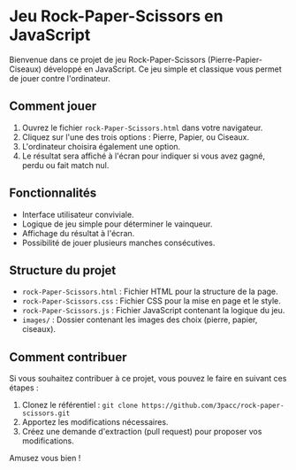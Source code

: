 # Jeu Rock-Paper-Scissors en JavaScript

Bienvenue dans ce projet de jeu Rock-Paper-Scissors (Pierre-Papier-Ciseaux) développé en JavaScript. Ce jeu simple et classique vous permet de jouer contre l'ordinateur.

## Comment jouer

1. Ouvrez le fichier `rock-Paper-Scissors.html` dans votre navigateur.
2. Cliquez sur l'une des trois options : Pierre, Papier, ou Ciseaux.
3. L'ordinateur choisira également une option.
4. Le résultat sera affiché à l'écran pour indiquer si vous avez gagné, perdu ou fait match nul.

## Fonctionnalités

- Interface utilisateur conviviale.
- Logique de jeu simple pour déterminer le vainqueur.
- Affichage du résultat à l'écran.
- Possibilité de jouer plusieurs manches consécutives.

## Structure du projet

- `rock-Paper-Scissors.html` : Fichier HTML pour la structure de la page.
- `rock-Paper-Scissors.css` : Fichier CSS pour la mise en page et le style.
- `rock-Paper-Scissors.js` : Fichier JavaScript contenant la logique du jeu.
- `images/` : Dossier contenant les images des choix (pierre, papier, ciseaux).

## Comment contribuer

Si vous souhaitez contribuer à ce projet, vous pouvez le faire en suivant ces étapes :

1. Clonez le référentiel : `git clone https://github.com/3pacc/rock-paper-scissors.git`
2. Apportez les modifications nécessaires.
3. Créez une demande d'extraction (pull request) pour proposer vos modifications.

Amusez vous bien ! 
